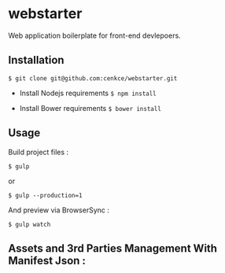 # webstarter #

Web application boilerplate for front-end devlepoers.

## Installation ##

  `$ git clone git@github.com:cenkce/webstarter.git`

- Install Nodejs requirements
  `$ npm install`

- Install Bower requirements
  `$ bower install`

## Usage ##

Build project files :

  `$ gulp`
  
  or 
  
  `$ gulp --production=1`

And preview via BrowserSync :

  `$ gulp watch`

## Assets and 3rd Parties Management With Manifest Json : ##
